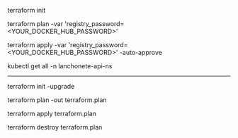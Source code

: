 terraform init

terraform plan -var 'registry_password=<YOUR_DOCKER_HUB_PASSWORD>'

terraform apply -var 'registry_password=<YOUR_DOCKER_HUB_PASSWORD>' -auto-approve

kubectl get all -n lanchonete-api-ns




------------------------------------------


terraform init -upgrade

terraform plan -out terraform.plan

terraform apply terraform.plan

terraform destroy terraform.plan
